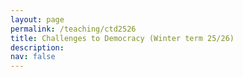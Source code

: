 ```yaml
---
layout: page
permalink: /teaching/ctd2526
title: Challenges to Democracy (Winter term 25/26)
description: 
nav: false
---
```


<html lang="en">
<head>
    <meta charset="UTF-8">
    <meta name="viewport" content="width=device-width, initial-scale=1.0">
    <title>Fancy Table</title>
    <style>
        .fancy-table {
            width: 100%;
            border-collapse: collapse;
            text-align: left;
            vertical-align: top;
        }
        .fancy-table th, .fancy-table td {
            padding: 12px;
            border: 1px solid #ddd;
            text-align: left;
            vertical-align: top;
        }
        .fancy-table th {
            background-color: #f4f4f4;
            font-weight: bold;
        }
        .fancy-table tr:nth-child(even) {
            background-color: #f9f9f9;
        }
        .fancy-table tr:hover {
            background-color: #f1f1f1;
        }

        .plain-table {
            width: 100%;
            text-align: left;
            vertical-align: top;
        }
        .plain-table th, .plain-table td {
            padding: 12px;
        }
    </style>
</head>
<body>
    <h3>Content</h3><br>
    <p>The seminar seeks to analyse the current challenges democratic regimes face. It is structured along three blocks. In the first block, we will learn about the essential features of a democracy and discover what shapes the quality of democracy. In a second block, we will engage with different empirical analyses of the current state of democratization and democratic systems. We will zero in on how institutions are sidelined; how actors, such as far-right parties, challenge democracies; and how democracy is threatened by crises. In the third block, we will look at potential solutions and scenarios of how democracy could cope with the current challenges. </p>
    You can download the most recent version of the syllabus <a href="{{ site.url }}assets/pdf/ctd2526/ctd_syllabus.pdf">here</a>.
    <br>

	The seminar takes place weekly, on Wednesday (14:15-15:45) in seminar room SCH 100.05.  
    <br>	
	<br>
	<h3>Material</h3>
	<br>
	<h4>Week 1: Introduction</h4>
	In this session, we will get to know each other and discuss some logistics about the seminar. Moreover, a brief introduction into the topic is given.  <br>
	<br>
	<a href="{{ site.url }}assets/pdf/ctd2526/introduction.pdf">Slides</a> <br>
	<br>
	<h4>Week 2: Research Design</h4>
	The second week is about research design. We will talk about what defines "good research", why comparison is important and which methods we can employ.   <br>
	<br>
	<a href="{{ site.url }}assets/pdf/ctd2526/rd.pdf">Slides</a><br>
	<a href="{{ site.url }}assets/pdf/ctd2526/good_research.png">Mindmap on good research</a><br>
	<br>
{% comment %}
<h4>Week 2: Concepts</h4>
This week is all about conceptualizing democracy. We will discuss different levels of abstraction in defining democracy and talk about the tension between some democratic 
principles.
	<a href="{{ site.url }}assets/pdf/ctd2526/concepts.pdf">Slides</a><br>
	<br>
	<h4>Week 3: Democracy - A Winning Formula?</h4>
	We will discuss Fukuyama's influential work on "The End of History" and compare it with recent developments around the globe. What's the state of democracy nowadays? Moreover, the 
session will introduce students to different sources measuring the quality of democracy, which they can apply for their own projects.
	<br>
	<a href="{{ site.url }}assets/pdf/ctd2425/state_democracy.pdf">Slides</a><br>
	<br>
	<h4>Week 4: Field phase</h4>
	There is no session in this week. Instead, you will work on the podcast project. <br>
	<br>
	<h4>Week 5: Challenges and Facilitators of Democratization (Part 1)</h4>
	In this week, we will discuss potential causes of democratization. Moreover, we will engage with empirical articles that focus on facilitators and challenges of democratization. <br>
 	<a href="{{ site.url }}assets/pdf/ctd2425/democratization.pdf">Slides</a><br>
 	<br>
 	<h4>Week 6: Challenges and Facilitators of Democratization (Part 2)</h4>
 	This is a continuation of last week. First, you present your podcast project before we discuss how state repression triggers backlash among citizens. <br>
 	<a href="{{ site.url }}assets/pdf/ctd2425/democratization_part2.pdf">Slides</a><br>
 	<br>
 	<h4>Week 7: Stretching the Rules of the Game</h4>
 	We will discuss how democracies erode gradually by taking a closer look at the book "How Democracies Die" by Stephen Levitsky and Daniel Ziblatt (2017)<br>
 	<a href="{{ site.url }}assets/pdf/ctd2425/backsliding.pdf">Slides</a><br>
 	<br>
 	<h4>Week 8: Democratic Norms and Affective Polarization</h4>
 	In this week, we will look on how (if) affective polarization undermines democratic norms. <br>
 	<a href="{{ site.url }}assets/pdf/ctd2425/norms_ap.pdf">Slides</a><br>
 	<br>
 	<h4>Week 9: Global Crises</h4>
 	Crises resulting from a pandemic, economic recessions or climate change require appropriate governance. In this session, we will discuss the tension between the climate crisis and the future of democracy. <br>
	<a href="{{ site.url }}assets/pdf/ctd2425/crises.pdf">Slides</a><br>
	<br>
	<h4>Week 10: Strengthening Institutions </h4>
	Institutions are key when analysing democratic backsliding. But could these be strengthened to safeguard democracy from erosion?<br>
	<a href="{{ site.url }}assets/pdf/ctd2425/solutions_institutions_notes.pdf">Slides</a><br>
	<br>
	<h4>Week 11: Strengthening Political Participation</h4>
	Political scientists have observed an erosion of political participation of citizens in conventional forms. Could democratic innovations be an option for future democracies?<br>
	<a href="{{ site.url }}assets/pdf/ctd2425/solutions_citizen_assemblies2.pdf">Slides</a><br>
	<br>
	<h4>Week 12: Democracy Update</h4>
	Andreas Schiel from the 'Demokratie-Update Münster' is joining us to talk about his experiences with building up a local citizen assembly. <br><br>
	<h4>Week 13: The Far-Right</h4>
	In this concluding session, we will do a session on the far-right, initially planned to be held in week 6. We'll talk about definitions, ways to explain their success, how they constitute a threat to democracy and how mainstream democrats are contributing to their success.
	<a href="{{ site.url }}assets/pdf/ctd2425/far_right.pdf">Slides</a><br>
	{% endcomment %}